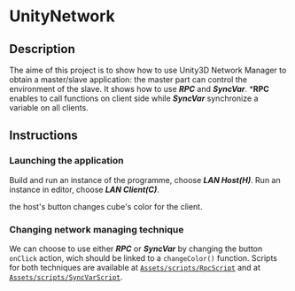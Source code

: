 # UnityNetwork

## Description

The aime of this project is to show how to use Unity3D Network Manager to obtain a master/slave application: the master part can control the environment of the slave. It shows how to use ***RPC*** and ***SyncVar***. ***RPC** enables to call functions on client side while ***SyncVar*** synchronize a variable on all clients.

## Instructions

### Launching the application

Build and run an instance of the programme, choose ***LAN Host(H)***.
Run an instance in editor, choose ***LAN Client(C)***.

the host's button changes cube's color for the client. 

### Changing network managing technique
We can choose to use either ***RPC*** or ***SyncVar*** by changing the button `onClick` action, wich should be linked to a `changeColor()` function.
Scripts for both techniques are available at [`Assets/scripts/RpcScript`](Assets/scripts/RpcScript) and at [`Assets/scripts/SyncVarScript`](Assets/scripts/SyncVarScript).
